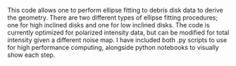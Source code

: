 This code allows one to perform ellipse fitting to debris disk data to derive the geometry. There are two different types of ellipse fitting procedures; one for high inclined disks and one for low inclined disks. The code is currently optimized for polarized intensity data, but can be modified for total intensity given a different noise map. 
I have included both .py scripts to use for high performance computing, alongside python notebooks to visually show each step.
